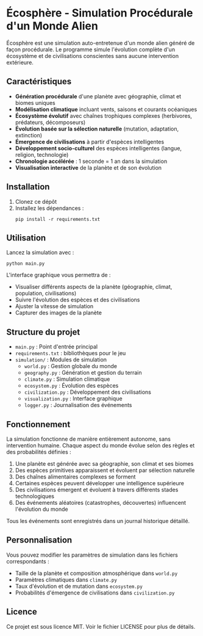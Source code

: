 # Écosphère - Simulation Procédurale d'un Monde Alien

Écosphère est une simulation auto-entretenue d'un monde alien généré de façon procédurale. Le programme simule l'évolution complète d'un écosystème et de civilisations conscientes sans aucune intervention extérieure.

## Caractéristiques

- **Génération procédurale** d'une planète avec géographie, climat et biomes uniques
- **Modélisation climatique** incluant vents, saisons et courants océaniques
- **Écosystème évolutif** avec chaînes trophiques complexes (herbivores, prédateurs, décomposeurs)
- **Évolution basée sur la sélection naturelle** (mutation, adaptation, extinction)
- **Émergence de civilisations** à partir d'espèces intelligentes
- **Développement socio-culturel** des espèces intelligentes (langue, religion, technologie)
- **Chronologie accélérée** : 1 seconde = 1 an dans la simulation
- **Visualisation interactive** de la planète et de son évolution

## Installation

1. Clonez ce dépôt
2. Installez les dépendances :
   ```
   pip install -r requirements.txt
   ```

## Utilisation

Lancez la simulation avec :
```
python main.py
```

L'interface graphique vous permettra de :
- Visualiser différents aspects de la planète (géographie, climat, population, civilisations)
- Suivre l'évolution des espèces et des civilisations
- Ajuster la vitesse de simulation
- Capturer des images de la planète

## Structure du projet

- `main.py` : Point d'entrée principal
- `requirements.txt` : bibliothèques pour le jeu
- `simulation/` : Modules de simulation
  - `world.py` : Gestion globale du monde
  - `geography.py` : Génération et gestion du terrain
  - `climate.py` : Simulation climatique
  - `ecosystem.py` : Évolution des espèces
  - `civilization.py` : Développement des civilisations
  - `visualization.py` : Interface graphique
  - `logger.py` : Journalisation des événements

## Fonctionnement

La simulation fonctionne de manière entièrement autonome, sans intervention humaine. Chaque aspect du monde évolue selon des règles et des probabilités définies :

1. Une planète est générée avec sa géographie, son climat et ses biomes
2. Des espèces primitives apparaissent et évoluent par sélection naturelle
3. Des chaînes alimentaires complexes se forment
4. Certaines espèces peuvent développer une intelligence supérieure
5. Des civilisations émergent et évoluent à travers différents stades technologiques
6. Des événements aléatoires (catastrophes, découvertes) influencent l'évolution du monde

Tous les événements sont enregistrés dans un journal historique détaillé.

## Personnalisation

Vous pouvez modifier les paramètres de simulation dans les fichiers correspondants :
- Taille de la planète et composition atmosphérique dans `world.py`
- Paramètres climatiques dans `climate.py`
- Taux d'évolution et de mutation dans `ecosystem.py`
- Probabilités d'émergence de civilisations dans `civilization.py`

## Licence

Ce projet est sous licence MIT. Voir le fichier LICENSE pour plus de détails.
